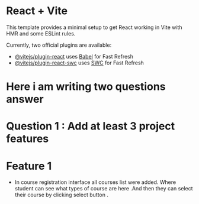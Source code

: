 # React + Vite

This template provides a minimal setup to get React working in Vite with HMR and some ESLint rules.

Currently, two official plugins are available:

- [@vitejs/plugin-react](https://github.com/vitejs/vite-plugin-react/blob/main/packages/plugin-react/README.md) uses [Babel](https://babeljs.io/) for Fast Refresh
- [@vitejs/plugin-react-swc](https://github.com/vitejs/vite-plugin-react-swc) uses [SWC](https://swc.rs/) for Fast Refresh

 

 # Here i am writing two questions answer

 # Question 1 : Add at least 3 project features

 # Feature 1 
   - In course registration interface all courses list were added. Where student can see what types of course are here .And then they can select their course by clicking select button .

